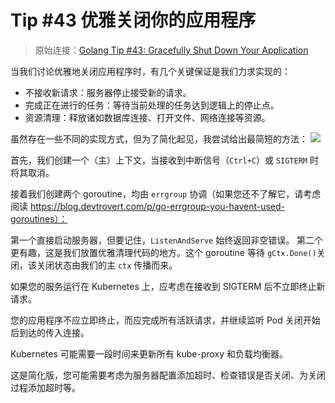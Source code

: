 # Tip #43 优雅关闭你的应用程序

> 原始连接：[Golang Tip #43: Gracefully Shut Down Your Application ](https://twitter.com/func25/status/1766104130303705226)

当我们讨论优雅地关闭应用程序时，有几个关键保证是我们力求实现的：

- 不接收新请求：服务器停止接受新的请求。
- 完成正在进行的任务：等待当前处理的任务达到逻辑上的停止点。
- 资源清理：释放诸如数据库连接、打开文件、网络连接等资源。

虽然存在一些不同的实现方式，但为了简化起见，我尝试给出最简短的方法：
![](./images/043/1.png)

首先，我们创建一个（主）上下文，当接收到中断信号（`Ctrl+C`）或 `SIGTERM` 时将其取消。

接着我们创建两个 goroutine，均由 `errgroup` 协调（如果您还不了解它，请考虑阅读 https://blog.devtrovert.com/p/go-errgroup-you-havent-used-goroutines）：

第一个直接启动服务器，但要记住，`ListenAndServe` 始终返回非空错误。
第二个更有趣，这是我们放置优雅清理代码的地方。这个 goroutine 等待 `gCtx.Done()`关闭，该关闭状态由我们的主 `ctx` 传播而来。

如果您的服务运行在 Kubernetes 上，应考虑在接收到 SIGTERM 后不立即终止新请求。

您的应用程序不应立即终止，而应完成所有活跃请求，并继续监听 Pod 关闭开始后到达的传入连接。

Kubernetes 可能需要一段时间来更新所有 kube-proxy 和负载均衡器。

这是简化版，您可能需要考虑为服务器配置添加超时、检查错误是否关闭、为关闭过程添加超时等。
